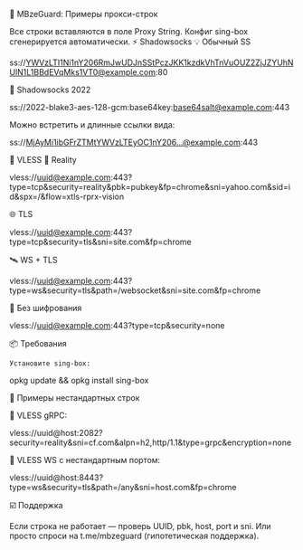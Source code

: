 🎯 MBzeGuard: Примеры прокси-строк

Все строки вставляются в поле Proxy String. Конфиг sing-box сгенерируется автоматически.
⚡ Shadowsocks
💡 Обычный SS

ss://YWVzLTI1Ni1nY206RmJwUDJnSStPczJKK1kzdkVhTnVuOUZ2ZjJZYUhNUlN1L1BBdEVqMks1VT0@example.com:80

🧊 Shadowsocks 2022

ss://2022-blake3-aes-128-gcm:base64key:base64salt@example.com:443

Можно встретить и длинные ссылки вида:

ss://MjAyMi1ibGFrZTMtYWVzLTEyOC1nY206...@example.com:443

🔐 VLESS
🧬 Reality

vless://uuid@example.com:443?type=tcp&security=reality&pbk=pubkey&fp=chrome&sni=yahoo.com&sid=id&spx=/&flow=xtls-rprx-vision

🌐 TLS

vless://uuid@example.com:443?type=tcp&security=tls&sni=site.com&fp=chrome

🛰 WS + TLS

vless://uuid@example.com:443?type=ws&security=tls&path=/websocket&sni=site.com&fp=chrome

🚫 Без шифрования

vless://uuid@example.com:443?type=tcp&security=none

📦 Требования

    Установите sing-box:

opkg update && opkg install sing-box

🧪 Примеры нестандартных строк

🔸 VLESS gRPC:

vless://uuid@host:2082?security=reality&sni=cf.com&alpn=h2,http/1.1&type=grpc&encryption=none

🔸 VLESS WS с нестандартным портом:

vless://uuid@host:8443?type=ws&security=tls&path=/any&sni=host.com&fp=chrome

☑️ Поддержка

Если строка не работает — проверь UUID, pbk, host, port и sni. Или просто спроси на t.me/mbzeguard (гипотетическая поддержка).